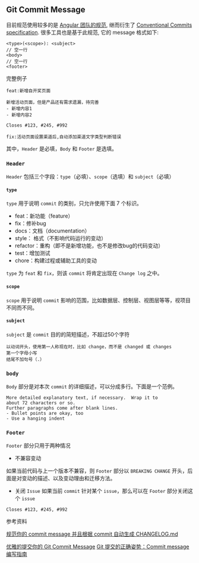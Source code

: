 ## Git Commit Message

目前规范使用较多的是 [Angular 团队的规范](https://link.juejin.im/?target=https%3A%2F%2Flink.zhihu.com%2F%3Ftarget%3Dhttps%3A%2F%2Fgithub.com%2Fangular%2Fangular.js%2Fblob%2Fmaster%2FDEVELOPERS.md%23-git-commit-guidelines), 继而衍生了 [Conventional Commits specification](https://link.juejin.im/?target=https%3A%2F%2Flink.zhihu.com%2F%3Ftarget%3Dhttps%3A%2F%2Fconventionalcommits.org%2F). 很多工具也是基于此规范, 它的 message 格式如下:
```
<type>(<scope>): <subject>
// 空一行
<body>
// 空一行
<footer>
```
完整例子
```
feat:新增自开奖页面

新增活动页面，但是产品还有需求遗漏，待完善
- 新增内容1
- 新增内容2

Closes #123, #245, #992
```
```
fix:活动页面设置渠道后,自动添加渠道文字类型判断错误
```
其中，`Header` 是必填，`Body` 和 `Footer` 是选填。
### `Header`
`Header` 包括三个字段：`type`（必填）、`scope`（选填）和 `subject`（必填）
#### `type`
`type` 用于说明 `commit` 的类别，只允许使用下面 7 个标识。

- feat：新功能（feature）
- fix：修补bug
- docs：文档（documentation）
- style： 格式（不影响代码运行的变动）
- refactor：重构（即不是新增功能，也不是修改bug的代码变动）
- test：增加测试
- chore：构建过程或辅助工具的变动

`type` 为 `feat` 和 `fix`，则该 `commit` 将肯定出现在 `Change log` 之中。
#### `scope`

`scope` 用于说明 `commit` 影响的范围，比如数据层、控制层、视图层等等，视项目不同而不同。

#### `subject`

`subject` 是 `commit` 目的的简短描述，不超过50个字符

```
以动词开头，使用第一人称现在时，比如 change，而不是 changed 或 changes
第一个字母小写
结尾不加句号（.）
```
### `body`

`Body` 部分是对本次 `commit` 的详细描述，可以分成多行。下面是一个范例。

```
More detailed explanatory text, if necessary.  Wrap it to 
about 72 characters or so. 
Further paragraphs come after blank lines.
- Bullet points are okay, too
- Use a hanging indent
```

### `Footer`

`Footer` 部分只用于两种情况

- 不兼容变动

如果当前代码与上一个版本不兼容，则 `Footer` 部分以 `BREAKING CHANGE` 开头，后面是对变动的描述、以及变动理由和迁移方法。

- 关闭 `Issue` 如果当前 `commit` 针对某个 `issue`，那么可以在 `Footer` 部分关闭这个 `issue`

```
Closes #123, #245, #992
```

参考资料

[规范你的 commit message 并且根据 commit 自动生成 CHANGELOG.md](https://juejin.im/post/5bd2debfe51d457abc710b57#heading-12)

[优雅的提交你的 Git Commit Message](https://juejin.im/post/5afc5242f265da0b7f44bee4#heading-3)
[Git 提交的正确姿势：Commit message 编写指南](https://www.oschina.net/news/69705/git-commit-message-and-changelog-guide)

